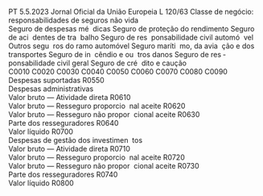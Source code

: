PT  5.5.2023 Jornal Oficial da União Europeia L 120/63
 Classe de negócio:  responsabilidades de seguros não vida  
Seguro de 
despesas mé ­
dicas  Seguro de 
proteção do 
rendimento  Seguro de aci ­
dentes de tra ­
balho  Seguro de res ­
ponsabilidade 
civil automó ­
vel  Outros segu ­
ros do ramo 
automóvel  Seguro maríti ­
mo, da avia ­
ção e dos 
transportes  Seguro de in ­
cêndio e ou ­
tros danos  Seguro de res ­
ponsabilidade 
civil geral  Seguro de cré ­
dito e caução  
C0010  C0020  C0030  C0040  C0050  C0060  C0070  C0080  C0090  
Despesas suportadas  R0550  
Despesas administrativas  
Valor bruto — Atividade direta  R0610  
Valor bruto — Resseguro proporcio ­
nal aceite  R0620  
Valor bruto — Resseguro não propor ­
cional aceite  R0630  
Parte dos resseguradores  R0640  
Valor líquido  R0700  
Despesas de gestão dos investimen ­
tos  
Valor bruto — Atividade direta  R0710  
Valor bruto — Resseguro proporcio ­
nal aceite  R0720  
Valor bruto — Resseguro não propor ­
cional aceite  R0730  
Parte dos resseguradores  R0740  
Valor líquido  R0800